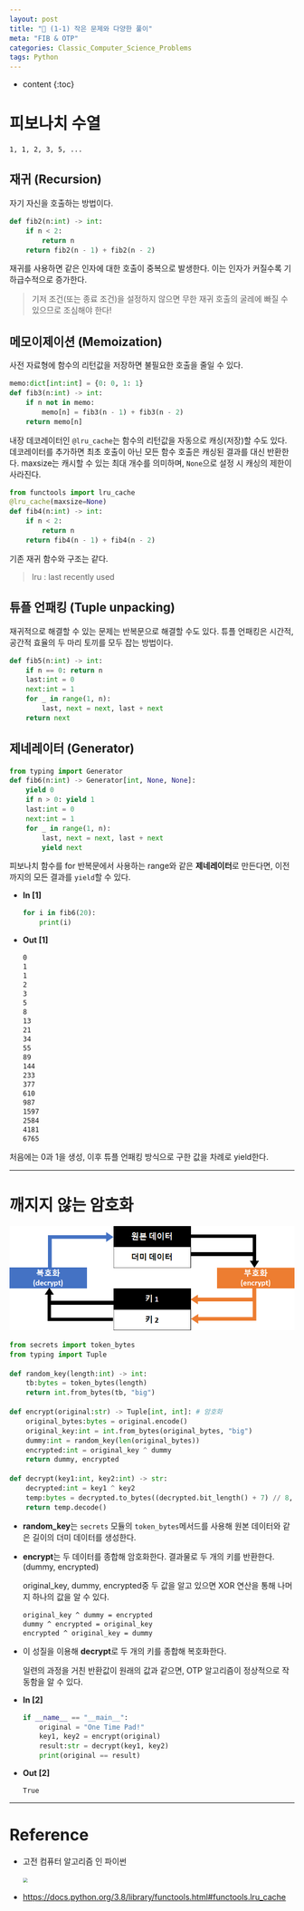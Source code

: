 ```yaml
---
layout: post
title: "🎲 (1-1) 작은 문제와 다양한 풀이"
meta: "FIB & OTP"
categories: Classic_Computer_Science_Problems
tags: Python
---
```

* content
{:toc}
# **피보나치 수열**

```
1, 1, 2, 3, 5, ...
```

## 재귀 (Recursion)

자기 자신을 호출하는 방법이다.

```python
def fib2(n:int) -> int:
    if n < 2:
        return n
    return fib2(n - 1) + fib2(n - 2)
```

재귀를 사용하면 같은 인자에 대한 호출이 중복으로 발생한다. 이는 인자가 커질수록 기하급수적으로 증가한다.

> 기저 조건(또는 종료 조건)을 설정하지 않으면 무한 재귀 호출의 굴레에 빠질 수 있으므로 조심해야 한다!

## 메모이제이션 (Memoization)

사전 자료형에 함수의 리턴값을 저장하면 불필요한 호출을 줄일 수 있다.

```python
memo:dict[int:int] = {0: 0, 1: 1}
def fib3(n:int) -> int:
    if n not in memo:
        memo[n] = fib3(n - 1) + fib3(n - 2)
    return memo[n]
```

내장 데코레이터인 `@lru_cache`는 함수의 리턴값을 자동으로 캐싱(저장)할 수도 있다. 데코레이터를 추가하면 최초 호출이 아닌 모든 함수 호출은 캐싱된 결과를 대신 반환한다. maxsize는 캐시할 수 있는 최대 개수를 의미하며, `None`으로 설정 시 캐싱의 제한이 사라진다.

```python
from functools import lru_cache
@lru_cache(maxsize=None)
def fib4(n:int) -> int:
    if n < 2:
        return n
    return fib4(n - 1) + fib4(n - 2)
```

기존 재귀 함수와 구조는 같다.

> lru : last recently used

## 튜플 언패킹 (Tuple unpacking)

재귀적으로 해결할 수 있는 문제는 반복문으로 해결할 수도 있다. 튜플 언패킹은 시간적, 공간적 효율의 두 마리 토끼를 모두 잡는 방법이다.

```python
def fib5(n:int) -> int:
    if n == 0: return n
    last:int = 0
    next:int = 1
    for _ in range(1, n):
        last, next = next, last + next
    return next
```

## 제네레이터 (Generator)

```python
from typing import Generator
def fib6(n:int) -> Generator[int, None, None]:
    yield 0
    if n > 0: yield 1
    last:int = 0
    next:int = 1
    for _ in range(1, n):
        last, next = next, last + next
        yield next
```

피보나치 함수를 for 반복문에서 사용하는 range와 같은 **제네레이터**로 만든다면, 이전까지의 모든 결과를 `yield`할 수 있다.

- **In [1]**

  ```python
  for i in fib6(20):
      print(i)
  ```

- **Out [1]**

  ```
  0
  1   
  1   
  2   
  3   
  5   
  8   
  13  
  21  
  34  
  55  
  89  
  144 
  233 
  377 
  610 
  987 
  1597
  2584
  4181
  6765
  ```

처음에는 0과 1을 생성, 이후 튜플 언패킹 방식으로 구한 값을 차례로 yield한다.

---

# **깨지지 않는 암호화**



![](https://github.com/B31l/B31l.github.io/blob/master/img/Classic_Computer_Science_Problems/encrypt-01.png?raw=true)

```python
from secrets import token_bytes
from typing import Tuple

def random_key(length:int) -> int:
    tb:bytes = token_bytes(length)
    return int.from_bytes(tb, "big")

def encrypt(original:str) -> Tuple[int, int]: # 암호화
    original_bytes:bytes = original.encode()
    original_key:int = int.from_bytes(original_bytes, "big")
    dummy:int = random_key(len(original_bytes))
    encrypted:int = original_key ^ dummy
    return dummy, encrypted

def decrypt(key1:int, key2:int) -> str:
    decrypted:int = key1 ^ key2
    temp:bytes = decrypted.to_bytes((decrypted.bit_length() + 7) // 8, "big")
    return temp.decode()
```

- **random_key**는 `secrets` 모듈의 `token_bytes`메서드를 사용해 원본 데이터와 같은 길이의 더미 데이터를 생성한다.

- **encrypt**는 두 데이터를 종합해 암호화한다. 결과물로 두 개의 키를 반환한다. (dummy, encrypted)

  original_key, dummy, encrypted중 두 값을 알고 있으면 XOR 연산을 통해 나머지 하나의 값을 알 수 있다.

  ```
  original_key ^ dummy = encrypted
  dummy ^ encrypted = original_key
  encrypted ^ original_key = dummy
  ```

- 이 성질을 이용해 **decrypt**로 두 개의 키를 종합해 복호화한다. 

  일련의 과정을 거친 반환값이 원래의 값과 같으면, OTP 알고리즘이 정상적으로 작동함을 알 수 있다.

- **In [2]**

  ```python
  if __name__ == "__main__":
      original = "One Time Pad!"
      key1, key2 = encrypt(original)
      result:str = decrypt(key1, key2)
      print(original == result)
  ```

- **Out [2]**

  ```
  True
  ```

---

# Reference

- 고전 컴퓨터 알고리즘 인 파이썬

  <img src="https://image.aladin.co.kr/product/21766/43/cover500/k382636009_1.jpg" style="zoom:50%;" />

- <https://docs.python.org/3.8/library/functools.html#functools.lru_cache>

